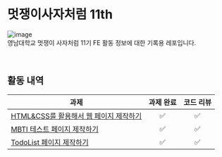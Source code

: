 # 멋쟁이사자처럼 11th

![image](https://user-images.githubusercontent.com/44726494/228898648-e018dc0a-f295-4495-93d2-798d199dd84f.png)
<br />
영남대학교 멋쟁이 사자처럼 11기 FE 활동 정보에 대한 기록용 레포입니다.

<br />

## 활동 내역
| 과제 | 과제 완료 | 코드 리뷰 |
| ---- | :---------: | :---------: |
| [HTML&CSS를 활용해서 웹 페이지 제작하기](https://github.com/BangDori/LIKELION-11th/tree/master/HTML%26CSS) | ✅ | ✅ |
| [MBTI 테스트 페이지 제작하기](https://github.com/BangDori/LIKELION-11th/tree/master/FE%20Session%201) | ✅ | ✅ |
| [TodoList 페이지 제작하기](https://github.com/BangDori/LIKELION-11th/tree/master/FE%20Session%202) | ✅ | ✅ |
